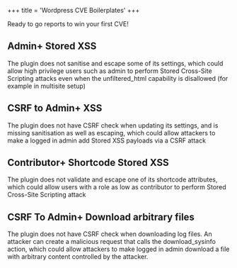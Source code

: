 +++
title = 'Wordpress CVE Boilerplates'
+++

Ready to go reports to win your first CVE!


## Admin+ Stored XSS

The plugin does not sanitise and escape some of its settings, which could allow high privilege users such as admin to perform Stored Cross-Site Scripting attacks even when the unfiltered_html capability is disallowed (for example in multisite setup)

## CSRF to Admin+ XSS

The plugin does not have CSRF check when updating its settings, and is missing sanitisation as well as escaping, which could allow attackers to make a logged in admin add Stored XSS payloads via a CSRF attack

## Contributor+ Shortcode Stored XSS

The plugin does not validate and escape one of its shortcode attributes, which could allow users with a role as low as contributor to perform Stored Cross-Site Scripting attack

## CSRF To Admin+ Download arbitrary files

The plugin does not have CSRF check when downloading log files. An attacker can create a malicious request that calls the download_sysinfo action, which could allow attackers to make logged in admin download a file with arbitrary content controlled by the attacker.

